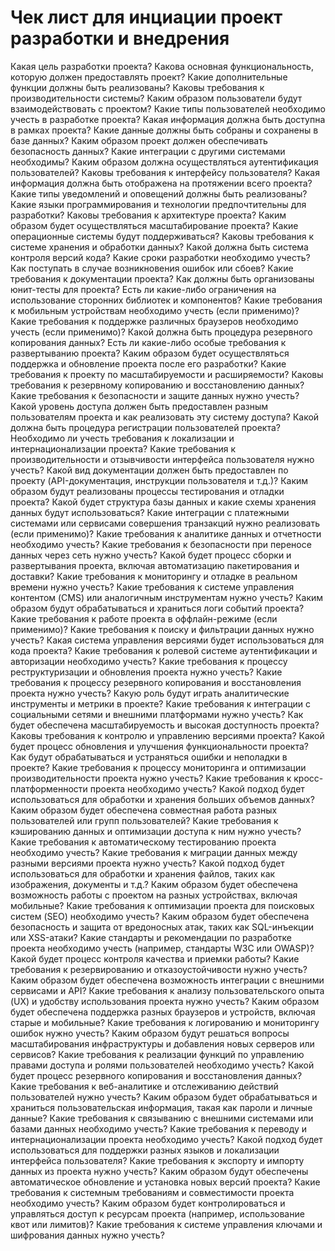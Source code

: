 # Чек лист для инциации проект разработки и внедрения
Какая цель разработки проекта?
Какова основная функциональность, которую должен предоставлять проект?
Какие дополнительные функции должны быть реализованы?
Каковы требования к производительности системы?
Каким образом пользователи будут взаимодействовать с проектом?
Какие типы пользователей необходимо учесть в разработке проекта?
Какая информация должна быть доступна в рамках проекта?
Какие данные должны быть собраны и сохранены в базе данных?
Каким образом проект должен обеспечивать безопасность данных?
Какие интеграции с другими системами необходимы?
Каким образом должна осуществляться аутентификация пользователей?
Каковы требования к интерфейсу пользователя?
Какая информация должна быть отображена на протяжении всего проекта?
Какие типы уведомлений и оповещений должны быть реализованы?
Какие языки программирования и технологии предпочтительны для разработки?
Каковы требования к архитектуре проекта?
Каким образом будет осуществляться масштабирование проекта?
Какие операционные системы будут поддерживаться?
Каковы требования к системе хранения и обработки данных?
Какой должна быть система контроля версий кода?
Какие сроки разработки необходимо учесть?
Как поступать в случае возникновения ошибок или сбоев?
Какие требования к документации проекта?
Как должны быть организованы юнит-тесты для проекта?
Есть ли какие-либо ограничения на использование сторонних библиотек и компонентов?
Какие требования к мобильным устройствам необходимо учесть (если применимо)?
Какие требования к поддержке различных браузеров необходимо учесть (если применимо)?
Какой должна быть процедура резервного копирования данных?
Есть ли какие-либо особые требования к развертыванию проекта?
Каким образом будет осуществляться поддержка и обновление проекта после его разработки?
Какие требования к проекту по масштабируемости и расширяемости?
Каковы требования к резервному копированию и восстановлению данных?
Какие требования к безопасности и защите данных нужно учесть?
Какой уровень доступа должен быть предоставлен разным пользователям проекта и как реализовать эту систему доступа?
Какой должна быть процедура регистрации пользователей проекта?
Необходимо ли учесть требования к локализации и интернационализации проекта?
Какие требования к производительности и отзывчивости интерфейса пользователя нужно учесть?
Какой вид документации должен быть предоставлен по проекту (API-документация, инструкции пользователя и т.д.)?
Каким образом будут реализованы процессы тестирования и отладки проекта?
Какой будет структура базы данных и какие схемы хранения данных будут использоваться?
Какие интеграции с платежными системами или сервисами совершения транзакций нужно реализовать (если применимо)?
Какие требования к аналитике данных и отчетности необходимо учесть?
Какие требования к безопасности при переносе данных через сеть нужно учесть?
Какой будет процесс сборки и развертывания проекта, включая автоматизацию пакетирования и доставки?
Какие требования к мониторингу и отладке в реальном времени нужно учесть?
Какие требования к системе управления контентом (CMS) или аналогичным инструментам нужно учесть?
Каким образом будут обрабатываться и храниться логи событий проекта?
Какие требования к работе проекта в оффлайн-режиме (если применимо)?
Какие требования к поиску и фильтрации данных нужно учесть?
Какая система управления версиями будет использоваться для кода проекта?
Какие требования к ролевой системе аутентификации и авторизации необходимо учесть?
Какие требования к процессу реструктуризации и обновления проекта нужно учесть?
Какие требования к процессу резервного копирования и восстановления проекта нужно учесть?
Какую роль будут играть аналитические инструменты и метрики в проекте?
Какие требования к интеграции с социальными сетями и внешними платформами нужно учесть?
Как будет обеспечена масштабируемость и высокая доступность проекта?
Каковы требования к контролю и управлению версиями проекта?
Какой будет процесс обновления и улучшения функциональности проекта?
Как будут обрабатываться и устраняться ошибки и неполадки в проекте?
Какие требования к процессу мониторинга и оптимизации производительности проекта нужно учесть?
Какие требования к кросс-платформенности проекта необходимо учесть?
Какой подход будет использоваться для обработки и хранения больших объемов данных?
Каким образом будет обеспечена совместная работа разных пользователей или групп пользователей?
Какие требования к кэшированию данных и оптимизации доступа к ним нужно учесть?
Какие требования к автоматическому тестированию проекта необходимо учесть?
Какие требования к миграции данных между разными версиями проекта нужно учесть?
Какой подход будет использоваться для обработки и хранения файлов, таких как изображения, документы и т.д.?
Каким образом будет обеспечена возможность работы с проектом на разных устройствах, включая мобильные?
Какие требования к оптимизации проекта для поисковых систем (SEO) необходимо учесть?
Каким образом будет обеспечена безопасность и защита от вредоносных атак, таких как SQL-инъекции или XSS-атаки?
Какие стандарты и рекомендации по разработке проекта необходимо учесть (например, стандарты W3C или OWASP)?
Какой будет процесс контроля качества и приемки работы?
Какие требования к резервированию и отказоустойчивости нужно учесть?
Каким образом будет обеспечена возможность интеграции с внешними сервисами и API?
Какие требования к анализу пользовательского опыта (UX) и удобству использования проекта нужно учесть?
Каким образом будет обеспечена поддержка разных браузеров и устройств, включая старые и мобильные?
Какие требования к логированию и мониторингу ошибок нужно учесть?
Каким образом будут решаться вопросы масштабирования инфраструктуры и добавления новых серверов или сервисов?
Какие требования к реализации функций по управлению правами доступа и ролями пользователей необходимо учесть?
Какой будет процесс резервного копирования и восстановления данных?
Какие требования к веб-аналитике и отслеживанию действий пользователей нужно учесть?
Каким образом будет обрабатываться и храниться пользовательская информация, такая как пароли и личные данные?
Какие требования к связыванию с внешними системами или базами данных необходимо учесть?
Какие требования к переводу и интернационализации проекта необходимо учесть?
Какой подход будет использоваться для поддержки разных языков и локализации интерфейса пользователя?
Какие требования к экспорту и импорту данных из проекта нужно учесть?
Каким образом будут обеспечены автоматическое обновление и установка новых версий проекта?
Какие требования к системным требованиям и совместимости проекта необходимо учесть?
Каким образом будет контролироваться и управляться доступ к ресурсам проекта (например, использование квот или лимитов)?
Какие требования к системе управления ключами и шифрования данных нужно учесть?
